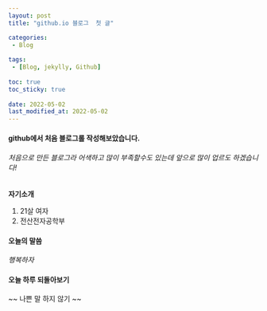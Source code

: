 ```yaml
---
layout: post
title: "github.io 블로그  첫 글"

categories:
 - Blog
  
tags:
 - [Blog, jekylly, Github]
  
toc: true
toc_sticky: true
  
date: 2022-05-02
last_modified_at: 2022-05-02
---
```



#### github에서 처음 블로그롤 작성해보았습니다.

###### 처음으로 만든 블로그라 어색하고 많이 부족할수도 있는데 앞으로 많이 업르도 하겠습니다!

**자기소개** 

1. 21살 여자
2. 전산전자공학부

#### 오늘의 말씀

_행복하자_ 

#### 오늘 하루 되돌아보기

~~ 나쁜 말 하지 않기 ~~
   
